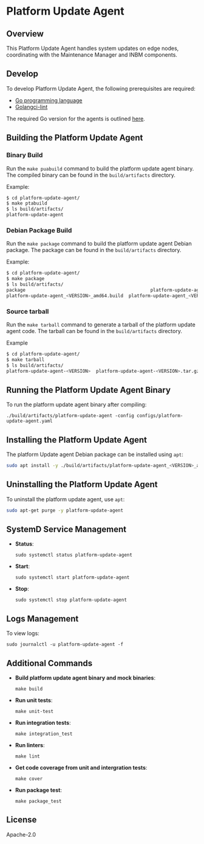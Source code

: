 <!---
  SPDX-FileCopyrightText: (C) 2025 Intel Corporation
  SPDX-License-Identifier: Apache-2.0
-->
# Platform Update Agent

## Overview

This Platform Update Agent handles system updates on edge nodes, coordinating with the Maintenance Manager and INBM components.

## Develop

To develop Platform Update Agent, the following prerequisites are required:

- [Go programming language](https://go.dev)
- [Golangci-lint](https://github.com/golangci/golangci-lint)

The required Go version for the agents is outlined [here](https://github.com/open-edge-platform/edge-node-agents/blob/main/platform-update-agent/go.mod).

## Building the Platform Update Agent

### Binary Build

Run the `make puabuild` command to build the platform update agent binary. The compiled binary can be found in the `build/artifacts` directory.

Example:

```bash
$ cd platform-update-agent/
$ make ptabuild
$ ls build/artifacts/
platform-update-agent
```

### Debian Package Build

Run the `make package` command to build the platform update agent Debian package. The package can be found in the `build/artifacts` directory.

Example:

```bash
$ cd platform-update-agent/
$ make package
$ ls build/artifacts/
package                                              platform-update-agent_<VERSION>_amd64.buildinfo  platform-update-agent_<VERSION>_amd64.deb
platform-update-agent_<VERSION>_amd64.build  platform-update-agent_<VERSION>_amd64.changes
```

### Source tarball

Run the `make tarball` command to generate a tarball of the platform update agent code. The tarball can be found in the `build/artifacts` directory.

Example

```bash
$ cd platform-update-agent/
$ make tarball
$ ls build/artifacts/
platform-update-agent-<VERSION>  platform-update-agent-<VERSION>.tar.gz
```

## Running the Platform Update Agent Binary

To run the platform update agent binary after compiling:

```
./build/artifacts/platform-update-agent -config configs/platform-update-agent.yaml 
```

## Installing the Platform Update Agent

The platform Update agent Debian package can be installed using `apt`:

```bash
sudo apt install -y ./build/artifacts/platform-update-agent_<VERSION>_amd64.deb
```

## Uninstalling the Platform Update Agent

To uninstall the platform update agent, use `apt`:

```bash
sudo apt-get purge -y platform-update-agent
```

## SystemD Service Management

- **Status**:

    ```
    sudo systemctl status platform-update-agent
    ```

- **Start**:

    ```
    sudo systemctl start platform-update-agent
    ```

- **Stop**:

    ```
    sudo systemctl stop platform-update-agent
    ```

## Logs Management

To view logs:

```
sudo journalctl -u platform-update-agent -f
```

## Additional Commands

- **Build platform update agent binary and mock binaries**:

    ```
    make build
    ```

- **Run unit tests**:

    ```
    make unit-test
    ```

- **Run integration tests**:

    ```
    make integration_test
    ```

- **Run linters**:

    ```
    make lint
    ```

- **Get code coverage from unit and intergration tests**:

    ```
    make cover
    ```

- **Run package test**:

    ```
    make package_test
    ```

## License

Apache-2.0
